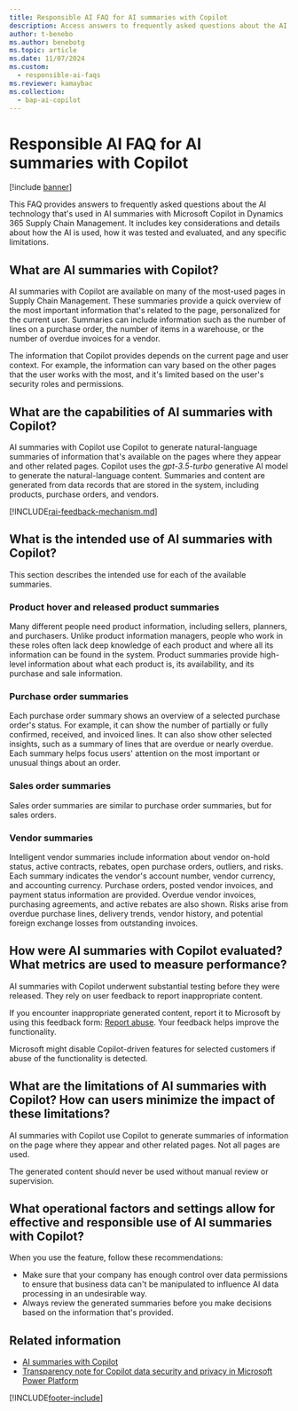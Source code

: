 ```yaml
---
title: Responsible AI FAQ for AI summaries with Copilot
description: Access answers to frequently asked questions about the AI technology that's used in AI summaries with Microsoft Copilot in Dynamics 365 Supply Chain Management.
author: t-benebo
ms.author: benebotg
ms.topic: article
ms.date: 11/07/2024
ms.custom:
  - responsible-ai-faqs
ms.reviewer: kamaybac
ms.collection:
  - bap-ai-copilot
---
```


# Responsible AI FAQ for AI summaries with Copilot

[!include [banner](../includes/banner.md)]

This FAQ provides answers to frequently asked questions about the AI technology that's used in AI summaries with Microsoft Copilot in Dynamics 365 Supply Chain Management. It includes key considerations and details about how the AI is used, how it was tested and evaluated, and any specific limitations.

## What are AI summaries with Copilot?

AI summaries with Copilot are available on many of the most-used pages in Supply Chain Management. These summaries provide a quick overview of the most important information that's related to the page, personalized for the current user. Summaries can include information such as the number of lines on a purchase order, the number of items in a warehouse, or the number of overdue invoices for a vendor.

The information that Copilot provides depends on the current page and user context. For example, the information can vary based on the other pages that the user works with the most, and it's limited based on the user's security roles and permissions.

## What are the capabilities of AI summaries with Copilot?

AI summaries with Copilot use Copilot to generate natural-language summaries of information that's available on the pages where they appear and other related pages. Copilot uses the *gpt-3.5-turbo* generative AI model to generate the natural-language content. Summaries and content are generated from data records that are stored in the system, including products, purchase orders, and vendors.

[!INCLUDE[rai-feedback-mechanism.md](../../../includes/rai-feedback-mechanism.md)]

## What is the intended use of AI summaries with Copilot?

This section describes the intended use for each of the available summaries.

### Product hover and released product summaries

Many different people need product information, including sellers, planners, and purchasers. Unlike product information managers, people who work in these roles often lack deep knowledge of each product and where all its information can be found in the system. Product summaries provide high-level information about what each product is, its availability, and its purchase and sale information.

### Purchase order summaries

Each purchase order summary shows an overview of a selected purchase order's status. For example, it can show the number of partially or fully confirmed, received, and invoiced lines. It can also show other selected insights, such as a summary of lines that are overdue or nearly overdue. Each summary helps focus users' attention on the most important or unusual things about an order.

### Sales order summaries

Sales order summaries are similar to purchase order summaries, but for sales orders.

### Vendor summaries

Intelligent vendor summaries include information about vendor on-hold status, active contracts, rebates, open purchase orders, outliers, and risks. Each summary indicates the vendor's account number, vendor currency, and accounting currency. Purchase orders, posted vendor invoices, and payment status information are provided. Overdue vendor invoices, purchasing agreements, and active rebates are also shown. Risks arise from overdue purchase lines, delivery trends, vendor history, and potential foreign exchange losses from outstanding invoices.

## How were AI summaries with Copilot evaluated? What metrics are used to measure performance?

AI summaries with Copilot underwent substantial testing before they were released. They rely on user feedback to report inappropriate content.

If you encounter inappropriate generated content, report it to Microsoft by using this feedback form: [Report abuse](https://msrc.microsoft.com/report). Your feedback helps improve the functionality.

Microsoft might disable Copilot-driven features for selected customers if abuse of the functionality is detected.

## What are the limitations of AI summaries with Copilot? How can users minimize the impact of these limitations?

AI summaries with Copilot use Copilot to generate summaries of information on the page where they appear and other related pages. Not all pages are used.

The generated content should never be used without manual review or supervision.

## What operational factors and settings allow for effective and responsible use of AI summaries with Copilot?

When you use the feature, follow these recommendations:

- Make sure that your company has enough control over data permissions to ensure that business data can't be manipulated to influence AI data processing in an undesirable way.
- Always review the generated summaries before you make decisions based on the information that's provided.

## Related information

- [AI summaries with Copilot](get-started/copilot-summaries-overview.md)
- [Transparency note for Copilot data security and privacy in Microsoft Power Platform](/power-platform/transparency-note-copilot-data-security-privacy)

[!INCLUDE[footer-include](../includes/footer-banner.md)]
